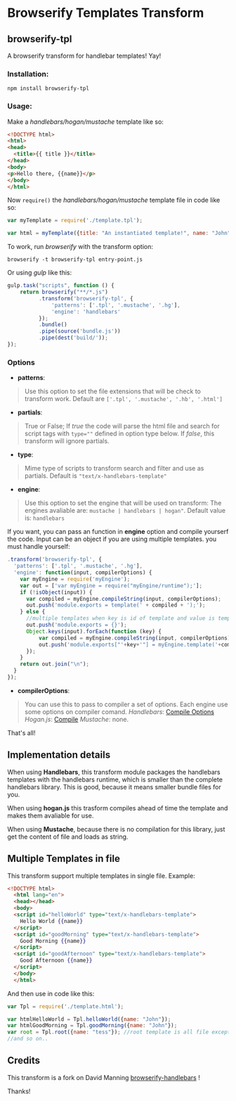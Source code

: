 # Browserify Templates Transform
## browserify-tpl

A browserify transform for handlebar templates! Yay!

### Installation:

`npm install browserify-tpl`

### Usage:

Make a *handlebars/hogan/mustache* template like so:

```html
<!DOCTYPE html>
<html>
<head>
  <title>{{ title }}</title>
</head>
<body>
<p>Hello there, {{name}}</p>
</body>
</html>
```

Now `require()` the *handlebars/hogan/mustache* template file in code like so:

```javascript
var myTemplate = require('./template.tpl');

var html = myTemplate({title: "An instantiated template!", name: "John"});
```

To work, run *browserify* with the transform option:

`browserify -t browserify-tpl entry-point.js`

Or using *gulp* like this:

```javascript
gulp.task("scripts", function () {
    return browserify("**/*.js")
          .transform('browserify-tpl', {
              'patterns': ['.tpl', '.mustache', '.hg'],
              'engine': 'handlebars'
          });
          .bundle()
          .pipe(source('bundle.js'))
          .pipe(dest('build/'));
});
```
### Options

+ **patterns**:
> Use this option to set the file extensions that will be check to transform work.
> Default are `['.tpl', '.mustache', '.hb', '.html']`

+ **partials**:
> True or False; If *true* the code will parse the html file and search for script tags with `type=""` defined in option type below. If *false*, this transform will ignore partials.

+ **type**:
> Mime type of scripts to transform search and filter and use as partials. Default is   `"text/x-handlebars-template"`

+ **engine**:
> Use this option to set the engine that will be used on transform:
> The engines avaliable are: `mustache | handlebars | hogan"`.
> Default value is: `handlebars`

If you want, you can pass an function in **engine** option and compile yourserf the code. Input can be an object if you are using multiple templates. you must handle yourself:

```javascript
.transform('browserify-tpl', {
  'patterns': ['.tpl', '.mustache', '.hg'],
  'engine': function(input, compilerOptions) {
    var myEngine = require('myEngine');
    var out = ['var myEngine = require("myEngine/runtime");'];
    if (!isObject(input)) {
      var compiled = myEngine.compileString(input, compilerOptions);
      out.push('module.exports = template(' + compiled + ');');
    } else {
      //multiple templates when key is id of template and value is template data:
      out.push('module.exports = {}');
      Object.keys(input).forEach(function (key) {
          var compiled = myEngine.compileString(input, compilerOptions);
          out.push('module.exports["'+key+'"] = myEngine.template('+compiled +');')
      });
    }
    return out.join("\n");
  }
});
```
+ **compilerOptions**:
> You can use this to pass to compiler a set of options. Each engine use some options  on compiler comand.
> *Handlebars*: [Compile Options](https://handlebarsjs.com/reference.html)
> *Hogan.js*: [Compile](https://github.com/twitter/hogan.js/#compilation-options)
> *Mustache*: none.

That's all!

## Implementation details

When using **Handlebars**, this transform module packages the handlebars templates with the handlebars runtime, which is smaller than the complete handlebars library. This is good, because it means smaller bundle files for you.

When using **hogan.js** this trasform compiles ahead of time the template and makes them avaliable for use.

When using **Mustache**, because there is no compilation for this library, just get the content of file and loads as string.

## Multiple Templates in file

This transform support multiple templates in single file. Example:

```html
<!DOCTYPE html>
  <html lang="en">
  <head></head>
  <body>
  <script id="helloWorld" type="text/x-handlebars-template">
    Hello World {{name}}
  </script>
  <script id="goodMorning" type="text/x-handlebars-template">
    Good Morning {{name}}
  </script>
  <script id="goodAfternoon" type="text/x-handlebars-template">
    Good Afternoon {{name}}
  </script>
  </body>
  </html>
```
And then use in code like this:

```javascript
var Tpl = require('./template.html');

var htmlHelloWorld = Tpl.helloWorld({name: "John"});
var htmlGoodMorning = Tpl.goodMorning({name: "John"});
var root = Tpl.root({name: "tess"}); //root template is all file except scripts
//and so on..
```

## Credits

This transform is a fork on David Manning [browserify-handlebars](https://github.com/dlmanning/browserify-handlebars) !

Thanks!
